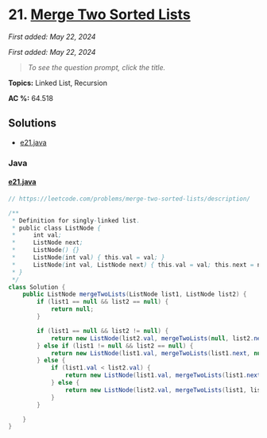 # 21. [Merge Two Sorted Lists](<https://leetcode.com/problems/merge-two-sorted-lists>)

*First added: May 22, 2024*

*First added: May 22, 2024*


> *To see the question prompt, click the title.*

**Topics:** Linked List, Recursion

**AC %:** 64.518


## Solutions

- [e21.java](<../my-submissions/e21.java>)
### Java
#### [e21.java](<../my-submissions/e21.java>)
```Java
// https://leetcode.com/problems/merge-two-sorted-lists/description/

/**
 * Definition for singly-linked list.
 * public class ListNode {
 *     int val;
 *     ListNode next;
 *     ListNode() {}
 *     ListNode(int val) { this.val = val; }
 *     ListNode(int val, ListNode next) { this.val = val; this.next = next; }
 * }
 */
class Solution {
    public ListNode mergeTwoLists(ListNode list1, ListNode list2) {
        if (list1 == null && list2 == null) {
            return null;
        }

        if (list1 == null && list2 != null) {
            return new ListNode(list2.val, mergeTwoLists(null, list2.next));
        } else if (list1 != null && list2 == null) {
            return new ListNode(list1.val, mergeTwoLists(list1.next, null));
        } else {
            if (list1.val < list2.val) {
                return new ListNode(list1.val, mergeTwoLists(list1.next, list2));
            } else {
                return new ListNode(list2.val, mergeTwoLists(list1, list2.next));
            }
        }

    }
}
```

